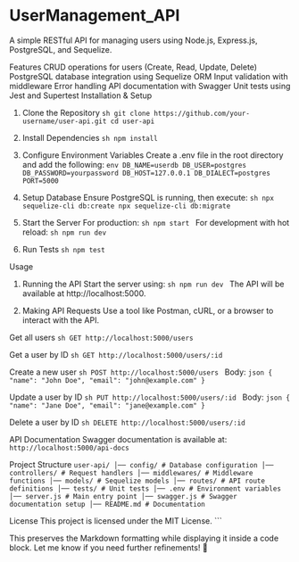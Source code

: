 ﻿# UserManagement_API
A simple RESTful API for managing users using Node.js, Express.js, PostgreSQL, and Sequelize.

Features
CRUD operations for users (Create, Read, Update, Delete)
PostgreSQL database integration using Sequelize ORM
Input validation with middleware
Error handling
API documentation with Swagger
Unit tests using Jest and Supertest
Installation & Setup
1. Clone the Repository
```sh git clone https://github.com/your-username/user-api.git cd user-api ```

2. Install Dependencies
```sh npm install ```

3. Configure Environment Variables
Create a .env file in the root directory and add the following: ```env DB_NAME=userdb DB_USER=postgres DB_PASSWORD=yourpassword DB_HOST=127.0.0.1 DB_DIALECT=postgres PORT=5000 ```

4. Setup Database
Ensure PostgreSQL is running, then execute: ```sh npx sequelize-cli db:create npx sequelize-cli db:migrate ```

5. Start the Server
For production: ```sh npm start ``` For development with hot reload: ```sh npm run dev ```

6. Run Tests
```sh npm test ```

Usage
1. Running the API
Start the server using: ```sh npm run dev ``` The API will be available at http://localhost:5000.

2. Making API Requests
Use a tool like Postman, cURL, or a browser to interact with the API.

Get all users
```sh GET http://localhost:5000/users ```

Get a user by ID
```sh GET http://localhost:5000/users/:id ```

Create a new user
```sh POST http://localhost:5000/users ``` Body: ```json { "name": "John Doe", "email": "john@example.com" } ```

Update a user by ID
```sh PUT http://localhost:5000/users/:id ``` Body: ```json { "name": "Jane Doe", "email": "jane@example.com" } ```

Delete a user by ID
```sh DELETE http://localhost:5000/users/:id ```

API Documentation
Swagger documentation is available at: ``` http://localhost:5000/api-docs ```

Project Structure
``` user-api/ │── config/ # Database configuration │── controllers/ # Request handlers │── middlewares/ # Middleware functions │── models/ # Sequelize models │── routes/ # API route definitions │── tests/ # Unit tests │── .env # Environment variables │── server.js # Main entry point │── swagger.js # Swagger documentation setup │── README.md # Documentation ```

License
This project is licensed under the MIT License. ```

This preserves the Markdown formatting while displaying it inside a code block. Let me know if you need further refinements! 🚀







